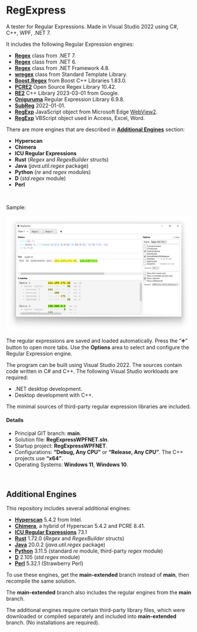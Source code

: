 ﻿# RegExpress

A tester for Regular Expressions. Made in Visual Studio 2022 using C#, C++, WPF, .NET 7.

It includes the following Regular Expression engines:

* **[Regex](https://learn.microsoft.com/en-us/dotnet/api/system.text.regularexpressions.regex?view=net-7.0)** class from .NET 7.
* **[Regex](https://learn.microsoft.com/en-us/dotnet/api/system.text.regularexpressions.regex?view=net-6.0)** class from .NET 6.
* **[Regex](https://learn.microsoft.com/en-us/dotnet/api/system.text.regularexpressions.regex?view=netframework-4.8)** class from .NET Framework 4.8.
* **[wregex](https://docs.microsoft.com/en-us/cpp/standard-library/regex)** class from Standard Template Library.
* **[Boost.Regex](https://www.boost.org/doc/libs/1_83_0/libs/regex/doc/html/index.html)** from Boost C++ Libraries 1.83.0.
* **[PCRE2](https://pcre.org/)** Open Source Regex Library 10.42.
* **[RE2](https://github.com/google/re2)** C++ Library 2023-03-01 from Google.
* **[Oniguruma](https://github.com/kkos/oniguruma)** Regular Expression Library 6.9.8.
* **[SubReg](https://github.com/mattbucknall/subreg)** 2022-01-01.
* **[RegExp](https://developer.mozilla.org/en-US/docs/Web/JavaScript/Reference/Global_Objects/RegExp)** JavaScript object from Microsoft Edge [WebView2](https://docs.microsoft.com/en-us/microsoft-edge/webview2/).
* **[RegExp](https://learn.microsoft.com/en-us/previous-versions/yab2dx62(v=vs.85))** VBScript object used in Access, Excel, Word.

There are more engines that are described in **[Additional Engines](#additional-engines)** section:

* **Hyperscan** 
* **Chimera**
* **ICU Regular Expressions**
* **Rust** (*Regex* and *RegexBuilder* structs)
* **Java** (*java.util.regex* package)
* **Python** (*re* and *regex* modules)
* **D** (*std.regex* module)
* **Perl** 


<br/>

Sample:

![Screenshot of RegExpress](Screenshot1.png)

The regular expressions are saved and loaded automatically. Press the “➕” button to open more tabs. 
Use the **Options** area to select and configure the Regular Expression engine.

The program can be built using Visual Studio 2022. The sources contain code written in C# and C++. 
The following Visual Studio workloads are required:

* .NET desktop development.
* Desktop development with C++.

The minimal sources of third-party regular expression libraries are included.

#### Details

* Principal GIT branch: **main**.
* Solution file: **RegExpressWPFNET.sln**.
* Startup project: **RegExpressWPFNET**.
* Configurations: **“Debug, Any CPU”** or **“Release, Any CPU”**. The C++ projects use **“x64”**.
* Operating Systems: **Windows 11**, **Windows 10**.

<br/>

 
## Additional Engines 

This repository includes several additional engines:

* **[Hyperscan](https://github.com/intel/hyperscan)** 5.4.2 from Intel.
* **[Chimera](http://intel.github.io/hyperscan/dev-reference/chimera.html)**, a hybrid of Hyperscan 5.4.2 and PCRE 8.41.
* **[ICU Regular Expressions](https://icu.unicode.org/)** 73.1
* **[Rust](https://docs.rs/regex)** 1.72.0 (*Regex* and *RegexBuilder* structs)
* **[Java](https://docs.oracle.com/en/java/javase/20/docs/api/java.base/java/util/regex/package-summary.html)** 20.0.2 (*java.util.regex* package)
* **[Python](https://www.python.org/)** 3.11.5 (standard *re* module, third-party *regex* module)
* **[D](https://dlang.org/phobos/std_regex.html)** 2.105 (*std.regex* module)
* **[Perl](https://perldoc.perl.org/perlreref)** 5.32.1 (Strawberry Perl)


To use these engines, get the **main-extended** branch instead of **main**, then recompile 
the same solution.

The **main-extended** branch also includes the regular engines from the **main** branch.

The additional engines require certain third-party library files, which were downloaded or compiled separately 
and included into **main-extended** branch. (No installations are required).

<br/>
<br/>
<br/>
<br/>
<br/>

